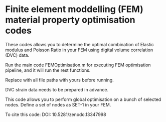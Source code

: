 # Finite element moddelling (FEM) material property optimisation codes

These codes allows you to determine the optimal combination of Elastic modulus and Poisson Ratio in your FEM using digital volume correlation (DVC) data.

Run the main code FEMOptimisation.m for executing FEM optimisation pipeline, and it will run the rest functions.

Replace with all file paths with yours before running.

DVC strain data needs to be prepared in advance.

This code allows you to perform global optimisation on a bunch of selected nodes. Define a set of nodes as SET-1 in your FEM. 

To cite this code: DOI: 10.5281/zenodo.13347998
